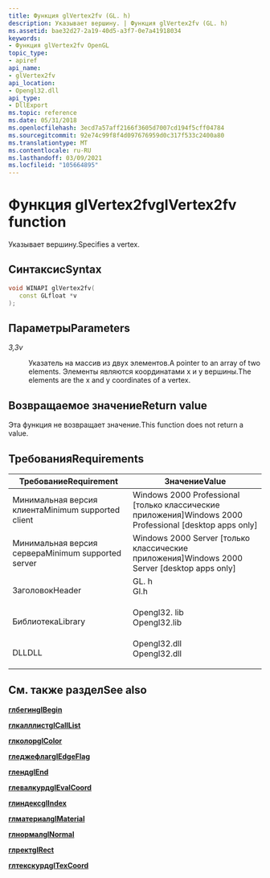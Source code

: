 ```yaml
---
title: Функция glVertex2fv (GL. h)
description: Указывает вершину. | Функция glVertex2fv (GL. h)
ms.assetid: bae32d27-2a19-40d5-a3f7-0e7a41918034
keywords:
- Функция glVertex2fv OpenGL
topic_type:
- apiref
api_name:
- glVertex2fv
api_location:
- Opengl32.dll
api_type:
- DllExport
ms.topic: reference
ms.date: 05/31/2018
ms.openlocfilehash: 3ecd7a57aff2166f3605d7007cd194f5cff04784
ms.sourcegitcommit: 92e74c99f8f4d097676959d0c317f533c2400a80
ms.translationtype: MT
ms.contentlocale: ru-RU
ms.lasthandoff: 03/09/2021
ms.locfileid: "105664895"
---
```

# <a name="glvertex2fv-function"></a><span data-ttu-id="463c7-105">Функция glVertex2fv</span><span class="sxs-lookup"><span data-stu-id="463c7-105">glVertex2fv function</span></span>

<span data-ttu-id="463c7-106">Указывает вершину.</span><span class="sxs-lookup"><span data-stu-id="463c7-106">Specifies a vertex.</span></span>

## <a name="syntax"></a><span data-ttu-id="463c7-107">Синтаксис</span><span class="sxs-lookup"><span data-stu-id="463c7-107">Syntax</span></span>


```C++
void WINAPI glVertex2fv(
   const GLfloat *v
);
```



## <a name="parameters"></a><span data-ttu-id="463c7-108">Параметры</span><span class="sxs-lookup"><span data-stu-id="463c7-108">Parameters</span></span>

<dl> <dt>

<span data-ttu-id="463c7-109">*3,3*</span><span class="sxs-lookup"><span data-stu-id="463c7-109">*v*</span></span> 
</dt> <dd>

<span data-ttu-id="463c7-110">Указатель на массив из двух элементов.</span><span class="sxs-lookup"><span data-stu-id="463c7-110">A pointer to an array of two elements.</span></span> <span data-ttu-id="463c7-111">Элементы являются координатами x и y вершины.</span><span class="sxs-lookup"><span data-stu-id="463c7-111">The elements are the x and y coordinates of a vertex.</span></span>

</dd> </dl>

## <a name="return-value"></a><span data-ttu-id="463c7-112">Возвращаемое значение</span><span class="sxs-lookup"><span data-stu-id="463c7-112">Return value</span></span>

<span data-ttu-id="463c7-113">Эта функция не возвращает значение.</span><span class="sxs-lookup"><span data-stu-id="463c7-113">This function does not return a value.</span></span>

## <a name="requirements"></a><span data-ttu-id="463c7-114">Требования</span><span class="sxs-lookup"><span data-stu-id="463c7-114">Requirements</span></span>



| <span data-ttu-id="463c7-115">Требование</span><span class="sxs-lookup"><span data-stu-id="463c7-115">Requirement</span></span> | <span data-ttu-id="463c7-116">Значение</span><span class="sxs-lookup"><span data-stu-id="463c7-116">Value</span></span> |
|-------------------------------------|-----------------------------------------------------------------------------------------|
| <span data-ttu-id="463c7-117">Минимальная версия клиента</span><span class="sxs-lookup"><span data-stu-id="463c7-117">Minimum supported client</span></span><br/> | <span data-ttu-id="463c7-118">Windows 2000 Professional \[только классические приложения\]</span><span class="sxs-lookup"><span data-stu-id="463c7-118">Windows 2000 Professional \[desktop apps only\]</span></span><br/>                              |
| <span data-ttu-id="463c7-119">Минимальная версия сервера</span><span class="sxs-lookup"><span data-stu-id="463c7-119">Minimum supported server</span></span><br/> | <span data-ttu-id="463c7-120">Windows 2000 Server \[только классические приложения\]</span><span class="sxs-lookup"><span data-stu-id="463c7-120">Windows 2000 Server \[desktop apps only\]</span></span><br/>                                    |
| <span data-ttu-id="463c7-121">Заголовок</span><span class="sxs-lookup"><span data-stu-id="463c7-121">Header</span></span><br/>                   | <dl> <span data-ttu-id="463c7-122"><dt>GL. h</dt></span><span class="sxs-lookup"><span data-stu-id="463c7-122"><dt>Gl.h</dt></span></span> </dl>         |
| <span data-ttu-id="463c7-123">Библиотека</span><span class="sxs-lookup"><span data-stu-id="463c7-123">Library</span></span><br/>                  | <dl> <span data-ttu-id="463c7-124"><dt>Opengl32. lib</dt></span><span class="sxs-lookup"><span data-stu-id="463c7-124"><dt>Opengl32.lib</dt></span></span> </dl> |
| <span data-ttu-id="463c7-125">DLL</span><span class="sxs-lookup"><span data-stu-id="463c7-125">DLL</span></span><br/>                      | <dl> <span data-ttu-id="463c7-126"><dt>Opengl32.dll</dt></span><span class="sxs-lookup"><span data-stu-id="463c7-126"><dt>Opengl32.dll</dt></span></span> </dl> |



## <a name="see-also"></a><span data-ttu-id="463c7-127">См. также раздел</span><span class="sxs-lookup"><span data-stu-id="463c7-127">See also</span></span>

<dl> <dt>

[<span data-ttu-id="463c7-128">**глбегин**</span><span class="sxs-lookup"><span data-stu-id="463c7-128">**glBegin**</span></span>](glbegin.md)
</dt> <dt>

[<span data-ttu-id="463c7-129">**глкалллист**</span><span class="sxs-lookup"><span data-stu-id="463c7-129">**glCallList**</span></span>](glcalllist.md)
</dt> <dt>

[<span data-ttu-id="463c7-130">**глколор**</span><span class="sxs-lookup"><span data-stu-id="463c7-130">**glColor**</span></span>](glcolor-functions.md)
</dt> <dt>

[<span data-ttu-id="463c7-131">**гледжефлаг**</span><span class="sxs-lookup"><span data-stu-id="463c7-131">**glEdgeFlag**</span></span>](gledgeflag-functions.md)
</dt> <dt>

[<span data-ttu-id="463c7-132">**гленд**</span><span class="sxs-lookup"><span data-stu-id="463c7-132">**glEnd**</span></span>](glend.md)
</dt> <dt>

[<span data-ttu-id="463c7-133">**глевалкурд**</span><span class="sxs-lookup"><span data-stu-id="463c7-133">**glEvalCoord**</span></span>](glevalcoord-functions.md)
</dt> <dt>

[<span data-ttu-id="463c7-134">**глиндекс**</span><span class="sxs-lookup"><span data-stu-id="463c7-134">**glIndex**</span></span>](glindex-functions.md)
</dt> <dt>

[<span data-ttu-id="463c7-135">**глматериал**</span><span class="sxs-lookup"><span data-stu-id="463c7-135">**glMaterial**</span></span>](glmaterial-functions.md)
</dt> <dt>

[<span data-ttu-id="463c7-136">**глнормал**</span><span class="sxs-lookup"><span data-stu-id="463c7-136">**glNormal**</span></span>](glnormal-functions.md)
</dt> <dt>

[<span data-ttu-id="463c7-137">**глрект**</span><span class="sxs-lookup"><span data-stu-id="463c7-137">**glRect**</span></span>](glrect-functions.md)
</dt> <dt>

[<span data-ttu-id="463c7-138">**глтекскурд**</span><span class="sxs-lookup"><span data-stu-id="463c7-138">**glTexCoord**</span></span>](gltexcoord-functions.md)
</dt> </dl>

 

 





